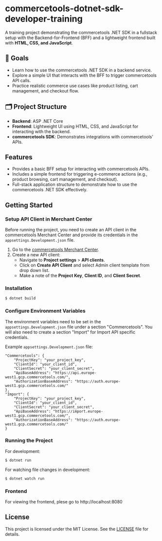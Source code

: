 # commercetools-dotnet-sdk-developer-training

A training project demonstrating the commercetools .NET SDK in a fullstack setup with the Backend-for-Frontend (BFF) and a lightweight frontend built with **HTML, CSS, and JavaScript**.

## 🎯 Goals

- Learn how to use the commercetools .NET SDK in a backend service.
- Explore a simple UI that interacts with the BFF to trigger commercetools API calls.
- Practice realistic commerce use cases like product listing, cart management, and checkout flow.

## 🗂️ Project Structure

- **Backend**: ASP .NET Core
- **Frontend**: Lightweight UI using HTML, CSS, and JavaScript for interacting with the backend.
- **commercetools SDK**: Demonstrates integrations with commercetools’ APIs.

## Features

- Provides a basic BFF setup for interacting with commercetools APIs.
- Includes a simple frontend for triggering e-commerce actions (e.g., product browsing, cart management, and checkout).
- Full-stack application structure to demonstrate how to use the commercetools .NET SDK effectively.

## Getting Started

### Setup API Client in Merchant Center

Before running the project, you need to create an API client in the commercetools Merchant Center and provide its credentials in the `appsettings.Development.json` file.

1. Go to the [commercetools Merchant Center](https://mc.europe-west1.gcp.commercetools.com/).
2. Create a new API client:
   - Navigate to **Project settings** > **API clients**.
   - Click on **Create API Client** and select Admin client template from drop down list.
   - Make a note of the **Project Key**, **Client ID**, and **Client Secret**.

### Installation

```bash
$ dotnet build
```

### Configure Environment Variables

The environment variables need to be set in the `appsettings.Development.json` file under a section "Commercetools". You will also need to create a section "Import" for Import API specific credentials.

Example `appsettings.Development.json` file:

```
"Commercetools": {
    "ProjectKey": "your_project_key",
    "ClientId": "your_client_id",
    "ClientSecret": "your_client_secret",
    "ApiBaseAddress": "https://api.europe-west1.gcp.commercetools.com/",
    "AuthorizationBaseAddress": "https://auth.europe-west1.gcp.commercetools.com/"
},
"Import": {
    "ProjectKey": "your_project_key",
    "ClientId": "your_client_id",
    "ClientSecret": "your_client_secret",
    "ApiBaseAddress": "https://import.europe-west1.gcp.commercetools.com/",
    "AuthorizationBaseAddress": "https://auth.europe-west1.gcp.commercetools.com/"
}
```

### Running the Project

For development:

```bash
$ dotnet run
```

For watching file changes in development:

```bash
$ dotnet watch run
```

### Frontend

For viewing the frontend, plese go to http://localhost:8080

## License

This project is licensed under the MIT License. See the [LICENSE](https://github.com/nestjs/nest/blob/master/LICENSE) file for details.